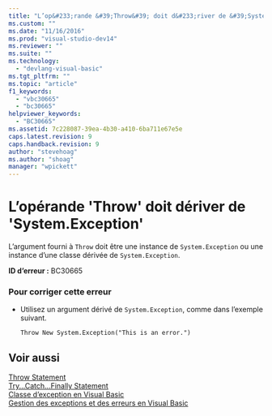 ```yaml
---
title: "L’op&#233;rande &#39;Throw&#39; doit d&#233;river de &#39;System.Exception&#39; | Microsoft Docs"
ms.custom: ""
ms.date: "11/16/2016"
ms.prod: "visual-studio-dev14"
ms.reviewer: ""
ms.suite: ""
ms.technology: 
  - "devlang-visual-basic"
ms.tgt_pltfrm: ""
ms.topic: "article"
f1_keywords: 
  - "vbc30665"
  - "bc30665"
helpviewer_keywords: 
  - "BC30665"
ms.assetid: 7c228087-39ea-4b30-a410-6ba711e67e5e
caps.latest.revision: 9
caps.handback.revision: 9
author: "stevehoag"
ms.author: "shoag"
manager: "wpickett"
---
```

# L’op&#233;rande &#39;Throw&#39; doit d&#233;river de &#39;System.Exception&#39;
L’argument fourni à `Throw` doit être une instance de `System.Exception` ou une instance d’une classe dérivée de `System.Exception`.  
  
 **ID d’erreur :** BC30665  
  
### Pour corriger cette erreur  
  
-   Utilisez un argument dérivé de `System.Exception`, comme dans l’exemple suivant.  
  
    ```  
    Throw New System.Exception("This is an error.")  
    ```  
  
## Voir aussi  
 [Throw Statement](/dotnet/visual-basic/language-reference/statements/throw-statement)   
 [Try...Catch...Finally Statement](/dotnet/visual-basic/language-reference/statements/try-catch-finally-statement)   
 [Classe d’exception en Visual Basic](http://msdn.microsoft.com/fr-fr/9aac396f-34ca-4afb-8e6c-e523cb690ba9)   
 [Gestion des exceptions et des erreurs en Visual Basic](http://msdn.microsoft.com/fr-fr/3e351e73-cf23-40ab-8b60-05794160529e)